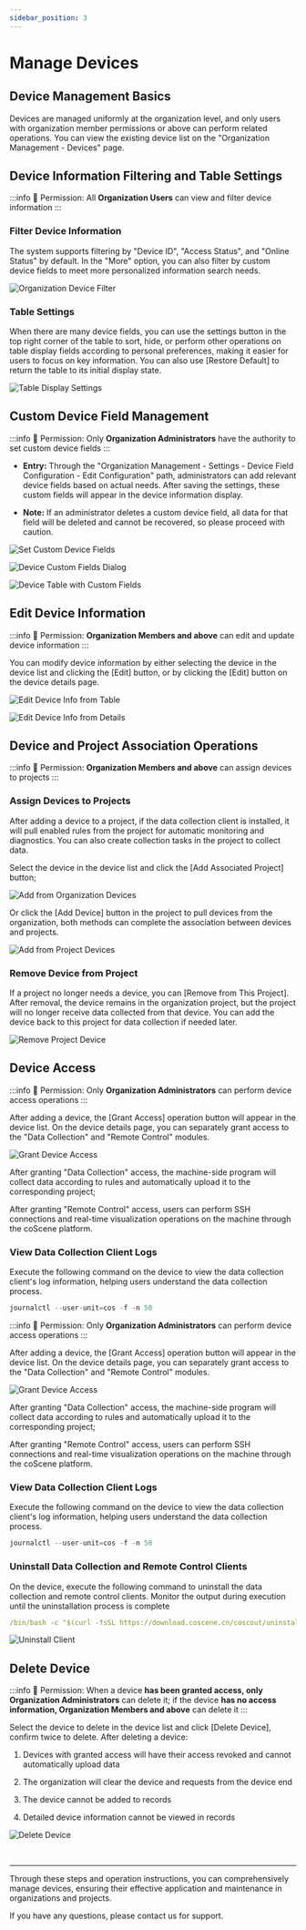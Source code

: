 ```yaml
---
sidebar_position: 3
---
```


# Manage Devices

## Device Management Basics

Devices are managed uniformly at the organization level, and only users with organization member permissions or above can perform related operations. You can view the existing device list on the "Organization Management - Devices" page.

## Device Information Filtering and Table Settings

:::info
🤖 Permission: All **Organization Users** can view and filter device information
:::

### Filter Device Information

The system supports filtering by "Device ID", "Access Status", and "Online Status" by default. In the "More" option, you can also filter by custom device fields to meet more personalized information search needs.

![Organization Device Filter](./img/4-3-device-filter.png)

### Table Settings

When there are many device fields, you can use the settings button in the top right corner of the table to sort, hide, or perform other operations on table display fields according to personal preferences, making it easier for users to focus on key information. You can also use [Restore Default] to return the table to its initial display state.

![Table Display Settings](./img/4-3-device-table-setting.png)

## Custom Device Field Management

:::info
🤖 Permission: Only **Organization Administrators** have the authority to set custom device fields
:::

- **Entry:** Through the "Organization Management - Settings - Device Field Configuration - Edit Configuration" path, administrators can add relevant device fields based on actual needs. After saving the settings, these custom fields will appear in the device information display.

- **Note:** If an administrator deletes a custom device field, all data for that field will be deleted and cannot be recovered, so please proceed with caution.

![Set Custom Device Fields](./img/4-3-setting-device-fields.png)

![Device Custom Fields Dialog](./img/4-3-fields-popup.png)

![Device Table with Custom Fields](./img/4-3-device-table-fields.png)

## Edit Device Information

:::info
🤖 Permission: **Organization Members and above** can edit and update device information
:::

You can modify device information by either selecting the device in the device list and clicking the [Edit] button, or by clicking the [Edit] button on the device details page.

![Edit Device Info from Table](./img/4-3-device-table-edit.png)

![Edit Device Info from Details](./img/4-3-device-details-edit.png)

## Device and Project Association Operations

:::info
🤖 Permission: **Organization Members and above** can assign devices to projects
:::

### Assign Devices to Projects

After adding a device to a project, if the data collection client is installed, it will pull enabled rules from the project for automatic monitoring and diagnostics. You can also create collection tasks in the project to collect data.

Select the device in the device list and click the [Add Associated Project] button;

![Add from Organization Devices](./img/4-3-device-add-project-01.png)

Or click the [Add Device] button in the project to pull devices from the organization, both methods can complete the association between devices and projects.

![Add from Project Devices](./img/4-3-device-add-project-02.png)

### Remove Device from Project

If a project no longer needs a device, you can [Remove from This Project]. After removal, the device remains in the organization project, but the project will no longer receive data collected from that device. You can add the device back to this project for data collection if needed later.

![Remove Project Device](./img/4-3-delete-project-device.png)

## Device Access

:::info
🤖 Permission: Only **Organization Administrators** can perform device access operations
:::

After adding a device, the [Grant Access] operation button will appear in the device list. On the device details page, you can separately grant access to the "Data Collection" and "Remote Control" modules.

![Grant Device Access](./img/4-3-access-device-2.png)

After granting "Data Collection" access, the machine-side program will collect data according to rules and automatically upload it to the corresponding project;

After granting "Remote Control" access, users can perform SSH connections and real-time visualization operations on the machine through the coScene platform.

### View Data Collection Client Logs

Execute the following command on the device to view the data collection client's log information, helping users understand the data collection process.

```go
journalctl --user-unit=cos -f -n 50
```

:::info
🤖 Permission: Only **Organization Administrators** can perform device access operations
:::

After adding a device, the [Grant Access] operation button will appear in the device list. On the device details page, you can separately grant access to the "Data Collection" and "Remote Control" modules.

![Grant Device Access](./img/4-3-access-device-2.png)

After granting "Data Collection" access, the machine-side program will collect data according to rules and automatically upload it to the corresponding project;

After granting "Remote Control" access, users can perform SSH connections and real-time visualization operations on the machine through the coScene platform.

### View Data Collection Client Logs

Execute the following command on the device to view the data collection client's log information, helping users understand the data collection process.

```go
journalctl --user-unit=cos -f -n 50
```

### Uninstall Data Collection and Remote Control Clients

On the device, execute the following command to uninstall the data collection and remote control clients. Monitor the output during execution until the uninstallation process is complete

```yaml
/bin/bash -c "$(curl -fsSL https://download.coscene.cn/coscout/uninstall.sh)"
```

![Uninstall Client](./img/4-3-unload-1.png)

## Delete Device

:::info
🤖 Permission: When a device **has been granted access, only Organization Administrators** can delete it; if the device **has no access information, Organization Members and above** can delete it
:::

Select the device to delete in the device list and click [Delete Device], confirm twice to delete. After deleting a device:

1. Devices with granted access will have their access revoked and cannot automatically upload data

2. The organization will clear the device and requests from the device end

3. The device cannot be added to records

4. Detailed device information cannot be viewed in records

![Delete Device](./img/4-3-device-delete.png)

<br />

---

Through these steps and operation instructions, you can comprehensively manage devices, ensuring their effective application and maintenance in organizations and projects.

If you have any questions, please contact us for support.
